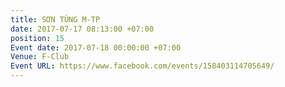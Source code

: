 ```yaml
---
title: SƠN TÙNG M-TP
date: 2017-07-17 08:13:00 +07:00
position: 15
Event date: 2017-07-18 00:00:00 +07:00
Venue: F-Club
Event URL: https://www.facebook.com/events/158403114705649/
---
```


